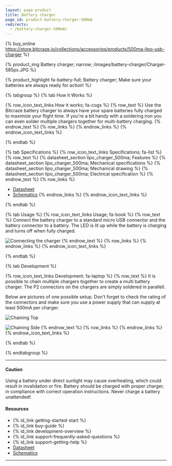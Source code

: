 ```yaml
---
layout: page-product
title: Battery charger
page_id: product-battery-charger-500mA
redirects:
  - /battery-charger-500mA/
---
```


{% buy_online https://store.bitcraze.io/collections/accessories/products/500ma-lipo-usb-charger %}

{% product_img Battery charger; narrow;
/images/battery-charger/Charger-585px.JPG
%}

{% product_highlight
fa-battery-full;
Battery charger;
Make sure your batteries are always ready for action!
%}


{% tabgroup %}
{% tab How it Works %}

{% row_icon_text_links How it works; fa-cogs %}
{% row_text %}
Use the Bitcraze battery charger to always have your spare batteries fully charged
to maximize your flight time. If you're a bit handy with a soldering iron you
can even solder multiple chargers together for multi-battery charging.
{% endrow_text %}
{% row_links %}
{% endrow_links %}
{% endrow_icon_text_links %}

{% endtab %}

{% tab Specifications %}
{% row_icon_text_links Specifications; fa-list %}
{% row_text %}
{% datasheet_section lipo_charger_500ma; Features %}
{% datasheet_section lipo_charger_500ma; Mechanical specifications %}
{% datasheet_section lipo_charger_500ma; Mechanical drawing %}
{% datasheet_section lipo_charger_500ma; Electrical specification %}
{% endrow_text %}
{% row_links %}
* [Datasheet](/documentation/hardware/lipo_charger_500ma/lipo_charger_500ma-datasheet.pdf)
* [Schematics](/documentation/hardware/lipo_charger_500ma/chg500ma_reva.pdf)
{% endrow_links %}
{% endrow_icon_text_links %}

{% endtab %}

{% tab Usage %}
{% row_icon_text_links Usage; fa-book %}
{% row_text %}
Connect the battery charger to a standard micro USB connector and
the battery connector to a battery. The LED
is lit up while the battery is charging and turns off when fully charged.

![Connecting the charger](/images/battery-charger/batt-chg-proto-combo.jpg)
{% endrow_text %}
{% row_links %}
{% endrow_links %}
{% endrow_icon_text_links %}

{% endtab %}


{% tab Development %}

{% row_icon_text_links Development;  fa-laptop %}
{% row_text %}
It is possible to chain multiple chargers together to create a multi battery charger. The P2 connectors on the
chargers are simply soldered in parallell.

Below are pictures of one possible setup. Don't forget to check the rating of the connectors and make sure you use a power supply that can supply at least 500mA per charger.

![Chaining Top](/images/battery-charger/crab_chg_top.jpg)

![Chaining Side](/images/battery-charger/crab_chg_side.jpg)
{% endrow_text %}
{% row_links %}
{% endrow_links %}
{% endrow_icon_text_links %}

{% endtab %}

{% endtabgroup %}

---

#### Caution

Using a battery under direct sunlight may cause overheating, which could result in invalidation or fire. Battery should be charged with proper charger, in compliance with correct operation instructions. Never charge a battery unattended!

#### Resources

- {% id_link getting-started-start %}
- {% id_link buy-guide %}
- {% id_link development-overview %}
- {% id_link support-frequently-asked-questions %}
- {% id_link support-getting-help %}
- [Datasheet](/documentation/hardware/lipo_charger_500ma/lipo_charger_500ma-datasheet.pdf)
- [Schematics](/documentation/hardware/lipo_charger_500ma/chg500ma_reva.pdf)

---
